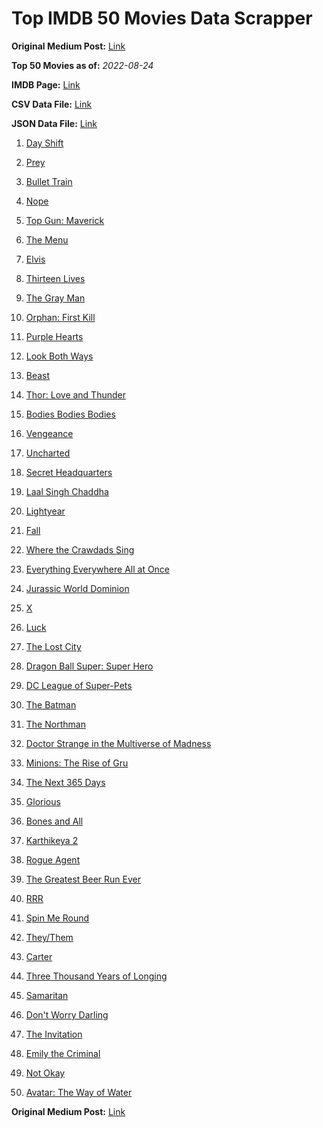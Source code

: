 # Top IMDB 50 Movies Data Scrapper

**Original Medium Post:** [Link](https://medium.com/@nishantsahoo/which-movie-should-i-watch-5c83a3c0f5b1) 

**Top 50 Movies as of:** _2022-08-24_

**IMDB Page:** [Link](http://www.imdb.com/search/title?release_date=2022,2022&title_type=feature)

**CSV Data File:** [Link](/Data/data.csv)

**JSON Data File:** [Link](/Data/data.json)

1. [Day Shift](https://www.imdb.com/title/tt13314558/?ref_=adv_li_tt)

2. [Prey](https://www.imdb.com/title/tt11866324/?ref_=adv_li_tt)

3. [Bullet Train](https://www.imdb.com/title/tt12593682/?ref_=adv_li_tt)

4. [Nope](https://www.imdb.com/title/tt10954984/?ref_=adv_li_tt)

5. [Top Gun: Maverick](https://www.imdb.com/title/tt1745960/?ref_=adv_li_tt)

6. [The Menu](https://www.imdb.com/title/tt9764362/?ref_=adv_li_tt)

7. [Elvis](https://www.imdb.com/title/tt3704428/?ref_=adv_li_tt)

8. [Thirteen Lives](https://www.imdb.com/title/tt12262116/?ref_=adv_li_tt)

9. [The Gray Man](https://www.imdb.com/title/tt1649418/?ref_=adv_li_tt)

10. [Orphan: First Kill](https://www.imdb.com/title/tt11851548/?ref_=adv_li_tt)

11. [Purple Hearts](https://www.imdb.com/title/tt4614584/?ref_=adv_li_tt)

12. [Look Both Ways](https://www.imdb.com/title/tt14298328/?ref_=adv_li_tt)

13. [Beast](https://www.imdb.com/title/tt13223398/?ref_=adv_li_tt)

14. [Thor: Love and Thunder](https://www.imdb.com/title/tt10648342/?ref_=adv_li_tt)

15. [Bodies Bodies Bodies](https://www.imdb.com/title/tt8110652/?ref_=adv_li_tt)

16. [Vengeance](https://www.imdb.com/title/tt11976532/?ref_=adv_li_tt)

17. [Uncharted](https://www.imdb.com/title/tt1464335/?ref_=adv_li_tt)

18. [Secret Headquarters](https://www.imdb.com/title/tt14001894/?ref_=adv_li_tt)

19. [Laal Singh Chaddha](https://www.imdb.com/title/tt10028196/?ref_=adv_li_tt)

20. [Lightyear](https://www.imdb.com/title/tt10298810/?ref_=adv_li_tt)

21. [Fall](https://www.imdb.com/title/tt15325794/?ref_=adv_li_tt)

22. [Where the Crawdads Sing](https://www.imdb.com/title/tt9411972/?ref_=adv_li_tt)

23. [Everything Everywhere All at Once](https://www.imdb.com/title/tt6710474/?ref_=adv_li_tt)

24. [Jurassic World Dominion](https://www.imdb.com/title/tt8041270/?ref_=adv_li_tt)

25. [X](https://www.imdb.com/title/tt13560574/?ref_=adv_li_tt)

26. [Luck](https://www.imdb.com/title/tt7214954/?ref_=adv_li_tt)

27. [The Lost City](https://www.imdb.com/title/tt13320622/?ref_=adv_li_tt)

28. [Dragon Ball Super: Super Hero](https://www.imdb.com/title/tt14614892/?ref_=adv_li_tt)

29. [DC League of Super-Pets](https://www.imdb.com/title/tt8912936/?ref_=adv_li_tt)

30. [The Batman](https://www.imdb.com/title/tt1877830/?ref_=adv_li_tt)

31. [The Northman](https://www.imdb.com/title/tt11138512/?ref_=adv_li_tt)

32. [Doctor Strange in the Multiverse of Madness](https://www.imdb.com/title/tt9419884/?ref_=adv_li_tt)

33. [Minions: The Rise of Gru](https://www.imdb.com/title/tt5113044/?ref_=adv_li_tt)

34. [The Next 365 Days](https://www.imdb.com/title/tt21106646/?ref_=adv_li_tt)

35. [Glorious](https://www.imdb.com/title/tt12724306/?ref_=adv_li_tt)

36. [Bones and All](https://www.imdb.com/title/tt10168670/?ref_=adv_li_tt)

37. [Karthikeya 2](https://www.imdb.com/title/tt13664684/?ref_=adv_li_tt)

38. [Rogue Agent](https://www.imdb.com/title/tt9731386/?ref_=adv_li_tt)

39. [The Greatest Beer Run Ever](https://www.imdb.com/title/tt10268488/?ref_=adv_li_tt)

40. [RRR](https://www.imdb.com/title/tt8178634/?ref_=adv_li_tt)

41. [Spin Me Round](https://www.imdb.com/title/tt14596320/?ref_=adv_li_tt)

42. [They/Them](https://www.imdb.com/title/tt14502344/?ref_=adv_li_tt)

43. [Carter](https://www.imdb.com/title/tt21237030/?ref_=adv_li_tt)

44. [Three Thousand Years of Longing](https://www.imdb.com/title/tt9198364/?ref_=adv_li_tt)

45. [Samaritan](https://www.imdb.com/title/tt5500218/?ref_=adv_li_tt)

46. [Don't Worry Darling](https://www.imdb.com/title/tt10731256/?ref_=adv_li_tt)

47. [The Invitation](https://www.imdb.com/title/tt12873562/?ref_=adv_li_tt)

48. [Emily the Criminal](https://www.imdb.com/title/tt15255876/?ref_=adv_li_tt)

49. [Not Okay](https://www.imdb.com/title/tt14814040/?ref_=adv_li_tt)

50. [Avatar: The Way of Water](https://www.imdb.com/title/tt1630029/?ref_=adv_li_tt)

**Original Medium Post:** [Link](https://medium.com/@nishantsahoo/which-movie-should-i-watch-5c83a3c0f5b1) 
